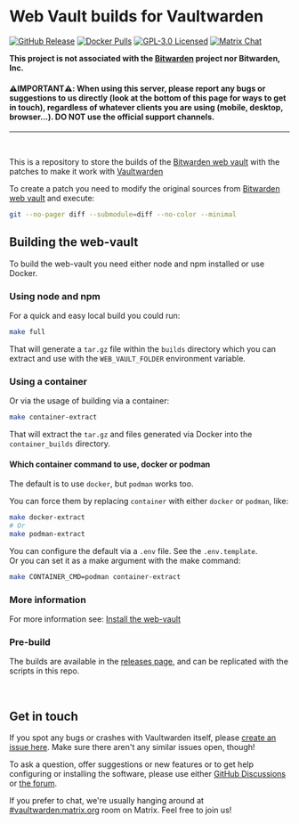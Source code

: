 # Web Vault builds for Vaultwarden

[![GitHub Release](https://img.shields.io/github/release/kankerdev/vaultwarden_web.svg)](https://github.com/kankerdev/vaultwarden_web/releases/latest)
[![Docker Pulls](https://img.shields.io/docker/pulls/vaultwarden/web-vault.svg)](https://hub.docker.com/r/vaultwarden/web-vault)
[![GPL-3.0 Licensed](https://img.shields.io/github/license/kankerdev/vaultwarden_web.svg)](https://github.com/kankerdev/vaultwarden_web/blob/master/LICENSE.txt)
[![Matrix Chat](https://img.shields.io/matrix/vaultwarden:matrix.org.svg?logo=matrix)](https://matrix.to/#/#vaultwarden:matrix.org)

**This project is not associated with the [Bitwarden](https://bitwarden.com/) project nor Bitwarden, Inc.**

#### ⚠️**IMPORTANT**⚠️: When using this server, please report any bugs or suggestions to us directly (look at the bottom of this page for ways to get in touch), regardless of whatever clients you are using (mobile, desktop, browser...). DO NOT use the official support channels.

---

<br>

This is a repository to store the builds of the [Bitwarden web vault](https://github.com/bitwarden/clients/tree/main/apps/web) with the patches to make it work with [Vaultwarden](https://github.com/dani-garcia/vaultwarden)

To create a patch you need to modify the original sources from [Bitwarden web vault](https://github.com/bitwarden/clients/tree/main/apps/web) and execute:

```bash
git --no-pager diff --submodule=diff --no-color --minimal
```

## Building the web-vault
To build the web-vault you need either node and npm installed or use Docker.

### Using node and npm
For a quick and easy local build you could run:
```bash
make full
```

That will generate a `tar.gz` file within the `builds` directory which you can extract and use with the `WEB_VAULT_FOLDER` environment variable.

### Using a container
Or via the usage of building via a container:
```bash
make container-extract
```

That will extract the `tar.gz` and files generated via Docker into the `container_builds` directory.

#### Which container command to use, docker or podman
The default is to use `docker`, but `podman` works too.

You can force them by replacing `container` with either `docker` or `podman`, like:
```bash
make docker-extract
# Or
make podman-extract
```

You can configure the default via a `.env` file. See the `.env.template`.<br>
Or you can set it as a make argument with the make command:
```bash
make CONTAINER_CMD=podman container-extract
```


### More information
For more information see: [Install the web-vault](https://github.com/dani-garcia/vaultwarden/wiki/Building-binary#install-the-web-vault)

### Pre-build
The builds are available in the [releases page](https://github.com/kankerdev/vaultwarden_web/releases), and can be replicated with the scripts in this repo.

<br>

## Get in touch
If you spot any bugs or crashes with Vaultwarden itself, please [create an issue here](https://github.com/dani-garcia/vaultwarden/issues/). Make sure there aren't any similar issues open, though!

To ask a question, offer suggestions or new features or to get help configuring or installing the software, please use either [GitHub Discussions](https://github.com/dani-garcia/vaultwarden/discussions) or [the forum](https://vaultwarden.discourse.group/).

If you prefer to chat, we're usually hanging around at [#vaultwarden:matrix.org](https://matrix.to/#/#vaultwarden:matrix.org) room on Matrix. Feel free to join us!
